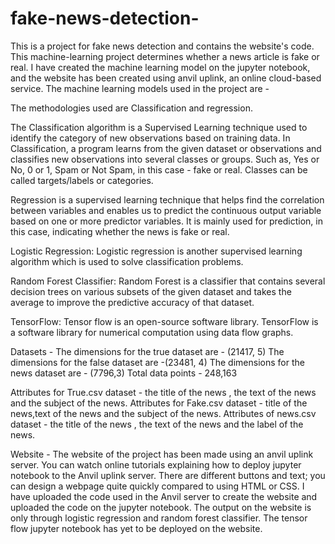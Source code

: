 # fake-news-detection-
This is a project for fake news detection and contains the website's code. This machine-learning project determines whether a news article is fake or real. I have created the machine learning model on the jupyter notebook, and the website has been created using anvil uplink, an online cloud-based service. The machine learning models used in the project are -

The methodologies used are Classification and regression. 

The Classification algorithm is a Supervised Learning technique used to identify the category of new observations based on training data. In Classification, a program learns from the given dataset or observations and classifies new observations into several classes or groups. Such as, Yes or No, 0 or 1, Spam or Not Spam, in this case - fake or real. Classes can be called targets/labels or categories.

Regression is a supervised learning technique that helps find the correlation between variables and enables us to predict the continuous output variable based on one or more predictor variables. It is mainly used for prediction, in this case, indicating whether the news is fake or real. 

Logistic Regression: Logistic regression is another supervised learning algorithm which is used to solve classification problems.

Random Forest Classifier: Random Forest is a classifier that contains several decision trees on various subsets of the given dataset and takes the average to improve the predictive accuracy of that dataset.

TensorFlow: Tensor flow is an open-source software library. TensorFlow is a software library for numerical computation using data flow graphs.

Datasets - 
The dimensions for the true dataset are - (21417, 5)
The dimensions for the false dataset are -(23481, 4)
The dimensions for the news dataset are - (7796,3)
Total data points -  248,163

Attributes for True.csv dataset - the title of the news , the text of the news and the subject of the news.
Attributes for Fake.csv dataset - title of the news,text of the news and the subject of the news.
Attributes of news.csv dataset - the title of the news , the text of the news and the label of the news.

Website - 
The website of the project has been made using an anvil uplink server. You can watch online tutorials explaining how to deploy jupyter notebook to the Anvil uplink server. There are different buttons and text; you can design a webpage quite quickly compared to using HTML or CSS. I have uploaded the code used in the Anvil server to create the website and uploaded the code on the jupyter notebook. The output on the website is only through logistic regression and random forest classifier. The tensor flow jupyter notebook has yet to be deployed on the website.
